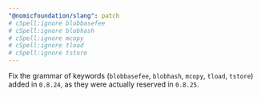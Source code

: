 ```yaml
---
"@nomicfoundation/slang": patch
# cSpell:ignore blobbasefee
# cSpell:ignore blobhash
# cSpell:ignore mcopy
# cSpell:ignore tload
# cSpell:ignore tstore
---
```


Fix the grammar of keywords (`blobbasefee`, `blobhash`, `mcopy`, `tload`, `tstore`) added in `0.8.24`, as they were actually reserved in `0.8.25`.

